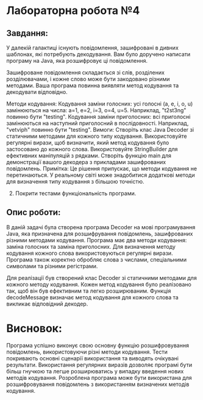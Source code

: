 # Лабораторна робота №4

## Завдання:

У далекій галактиці існують повідомлення, зашифровані в дивних шаблонах, які потребують декодування. Вам було доручено написати програму на Java, яка розшифровує ці повідомлення.

Зашифроване повідомлення складається зі слів, розділених розділювачами, і кожне слово може бути закодовано різними методами. Ваша програма повинна виявляти метод кодування та декодувати відповідно.

Методи кодування:
Кодування заміни голосних: усі голосні (a, e, i, o, u) замінюються на числа: a=1, e=2, i=3, o=4, u=5. Наприклад, "t2st3ng" повинно бути "testing".
Кодування заміни приголосних: всі приголосні замінюються на наступний приголосний в послідовності. Наприклад, "vetviph" повинно бути "testing".
Вимоги:
Створіть клас Java Decoder зі статичними методами для кожного типу кодування.
Використовуйте регулярні вирази, щоб визначити, який метод кодування було застосовано до кожного слова.
Використовуйте StringBuilder для ефективних маніпуляцій з рядками.
Створіть функцію main для демонстрації вашого декодера з прикладами зашифрованих повідомлень.
Примітка: Це рішення припускає, що методи кодування не перетинаються. У реальному світі може знадобитися додаткові методи для визначення типу кодування з більшою точністю.

2. Покрити тестами функціональність програми.

## Опис роботи:

В даній задачі була створена програма Decoder на мові програмування Java, яка призначена для розшифрування повідомлень, зашифрованих різними методами кодування. Програма має два методи кодування: заміна голосних та заміна приголосних. Для визначення методу кодування кожного слова використовуються регулярні вирази. Програма також коректно обробляє слова з числами, спеціальними символами та різними регістрами.

Для реалізації був створений клас Decoder зі статичними методами для кожного методу кодування. Кожен метод кодування було реалізовано так, щоб він був ефективним та легко розширюваним. Функція decodeMessage визначає метод кодування для кожного слова та викликає відповідний декодер.

# Висновок:

Програма успішно виконує свою основну функцію розшифровування повідомлень, використовуючи різні методи кодування. Тести покривають основні сценарії використання та виводять очікувані результати. Використання регулярних виразів дозволяє програмі бути більш гнучкою та легше розширюватись у випадку введення нових методів кодування. Розроблена програма може бути використана для розшифровування повідомлень з використанням визначених методів кодування.